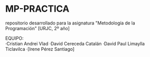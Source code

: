 # MP-PRACTICA
repositorio desarrollado para la asignatura "Metodología de la Programación" [URJC, 2º año]


EQUIPO:  
·Cristian Andrei Vlad
·David Cereceda Catalán
·David Paul Limaylla Ticlavilca
·[Irene Pérez Santiago]
